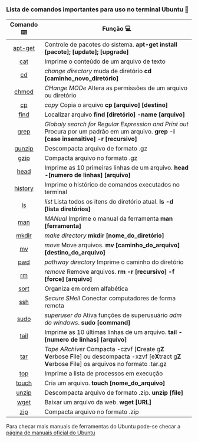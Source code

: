 ### Lista de comandos importantes para uso no terminal Ubuntu :scroll:

Comando :keyboard:|Função :computer:
:---------------:|-------------------
[apt-get](https://manpages.ubuntu.com/manpages/xenial/man8/apt-get.8.html)| Controle de pacotes do sistema. **apt-get install [pacote]; [update]; [upgrade]**
[cat](https://manpages.ubuntu.com/manpages/jammy/en/man1/cat.1.html)| Imprime o conteúdo de um arquivo de texto
[cd](https://manpages.ubuntu.com/manpages/jammy/en/man1/cd.1posix.html)| _change directory_ muda de diretório **cd [caminho_novo_diretório]**
[chmod](https://manpages.ubuntu.com/manpages/jammy/en/man1/chmod.1posix.html)| _CHange MODe_ Altera as permissões de um arquivo ou diretório
[cp](https://manpages.ubuntu.com/manpages/jammy/en/man1/cp.1.html)| _copy_ Copia o arquivo **cp [arquivo] [destino]** 
[find](https://manpages.ubuntu.com/manpages/jammy/en/man1/find.1.html)| Localizar arquivo **find [diretório] -name [arquivo]**
[grep](https://manpages.ubuntu.com/manpages/jammy/en/man1/grep.1plan9.html)| _Globaly search for Regular Expression and Print out_ Procura por um padrão em um arquivo. **grep -i [case insensitive] -r [recursivo]**
[gunzip](https://manpages.ubuntu.com/manpages/jammy/en/man1/gunzip.1.html)| Descompacta arquivo de formato .gz
[gzip](https://manpages.ubuntu.com/manpages/jammy/en/man1/gzip.1.html)| Compacta arquivo no formato .gz
[head](https://manpages.ubuntu.com/manpages/jammy/en/man1/head.1posix.html)| Imprime as 10 primeiras linhas de um arquivo. **head -[numero de linhas] [arquivo]**
[history](https://manpages.ubuntu.com/manpages/jammy/en/man3/history.3readline.html)| Imprime o histórico de comandos executados no terminal
[ls](https://manpages.ubuntu.com/manpages/jammy/en/man1/ls.1plan9.html)| _list_ Lista todos os itens do diretório atual. **ls -d [lista diretórios]**
[man](https://manpages.ubuntu.com/manpages/jammy/en/man1/man.1posix.html)| _MANual_ Imprime o manual da ferramenta **man [ferramenta]**
[mkdir](https://manpages.ubuntu.com/manpages/jammy/en/man1/mkdir.1.html)| _make directory_ **mkdir [nome_do_diretório]**
[mv](https://manpages.ubuntu.com/manpages/jammy/en/man1/mv.1posix.html)| _move_ Move arquivos. **mv [caminho_do_arquivo] [destino_do_arquivo]**
[pwd](https://manpages.ubuntu.com/manpages/jammy/en/man1/pwd.1posix.html)| _pathway directory_ Imprime o caminho do diretório
[rm](https://manpages.ubuntu.com/manpages/jammy/en/man1/rm.1posix.html)| _remove_ Remove arquivos. **rm -r [recursivo] -f [force] [arquivo]**
[sort](https://manpages.ubuntu.com/manpages/jammy/en/man1/sort.1posix.html)| Organiza em ordem alfabética
[ssh](https://manpages.ubuntu.com/manpages/jammy/en/man1/ssh.1.html)| _Secure SHell_ Conectar computadores de forma remota
[sudo](https://manpages.ubuntu.com/manpages/jammy/en/man8/sudo.8.html)| _superuser do_ Ativa funções de superusuário _adm do windows_. **sudo [command]**
[tail](https://manpages.ubuntu.com/manpages/jammy/en/man1/tail.1.html)| Imprime as 10 últimas linhas de um arquivo. **tail -[numero de linhas] [arquivo]**
[tar](https://manpages.ubuntu.com/manpages/jammy/en/man1/tar.1.html)| _Tape ARchiver_ Compacta -czvf [**C**reate g**Z V**erbose **F**ile] ou descompacta -xzvf [e**X**tract g**Z V**erbose **F**ile] os arquivos no formato .tar.gz
[top](https://manpages.ubuntu.com/manpages/jammy/en/man1/top.1.html)| Imprime a lista de processos em execução
[touch](https://manpages.ubuntu.com/manpages/jammy/en/man1/touch.1posix.html)| Cria um arquivo. **touch [nome_do_arquivo]**
[unzip](https://manpages.ubuntu.com/manpages/jammy/en/man1/unzip.1.html)| Descompacta arquivo de formato .zip. **unzip [file]**
[wget](https://manpages.ubuntu.com/manpages/jammy/en/man1/wget.1.html)| Baixar um arquivo da web. **wget [URL]**
[zip](https://manpages.ubuntu.com/manpages/jammy/en/man1/zip.1.html)| Compacta arquivo no formato .zip

<justify>Para checar mais manuais de ferramentas do Ubuntu pode-se checar a [página de manuais oficial do Ubuntu](https://manpages.ubuntu.com/)</justify>